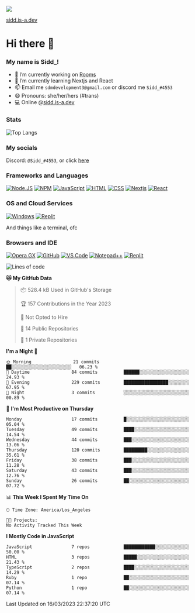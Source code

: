 ![](https://komarev.com/ghpvc/?username=uh-sid&color=grey)

[sidd.is-a.dev](https://sidd.is-a.dev)

# Hi there 👋

### My name is Sidd_!


- 🔭 I’m currently working on [Rooms](https://roomss.cool-sidd.repl.co)
- 🌱 I’m currently learning Nextjs and React
- 📫 Email me `sdmdevelopment3@gmail.com` or discord me `Sidd_#4553`
- 😄 Pronouns: she/her/hers (#trans)
- 💻 Online @[sidd.is-a.dev](https://sidd.is-a.dev)


### Stats

![Top Langs](https://github-readme-stats.vercel.app/api/top-langs/?username=sidd-underscore&theme=radical)

### My socials

Discord: `@Sidd_#4553`, or click [here](https://discord.com/users/755917085879697489)

### Frameworks and Languages
[![Node.JS](https://img.shields.io/badge/Node.js-339933?style=for-the-badge&logo=nodedotjs&logoColor=white)](https://nodejs.org)
[![NPM](https://img.shields.io/badge/npm-CB3837?style=for-the-badge&logo=npm&logoColor=white)](https://npmjs.org)
[![JavaScript](https://img.shields.io/badge/JavaScript-F7DF1E?style=for-the-badge&logo=javascript&logoColor=white)](https://javascript.com)
[![HTML](https://img.shields.io/badge/HTML-E34F26?style=for-the-badge&logo=html5&logoColor=white)](https://html.spec.whatwg.org/multipage/)
[![CSS](https://img.shields.io/badge/CSS-1572B6?style=for-the-badge&logo=css3&logoColor=white)](https://w3.org/Style/CSS)
[![Nextjs](https://img.shields.io/badge/Next.js%20-%23000000.svg?&style=for-the-badge&logo=Next.js&logoColor=white)](https://nextjs.com)
[![React](https://img.shields.io/badge/React%20-%2361DAFB.svg?&style=for-the-badge&logo=React&logoColor=white)](https://react.com)

### OS and Cloud Services
[![Windows](https://img.shields.io/badge/Windows-0078D6?style=for-the-badge&logo=windows&logoColor=white)](https://microsoft.com/windows)
[![Replit](https://img.shields.io/badge/replit-667881?style=for-the-badge&logo=replit&logoColor=white)](https://replit.com)

And things like a terminal, ofc

### Browsers and IDE
[![Opera GX](https://img.shields.io/badge/Opera%20-%23FF1B2D.svg?&style=for-the-badge&logo=Opera&logoColor=white)](https://opera.com/)
[![GitHub](https://img.shields.io/badge/Github-100000?style=for-the-badge&logo=github&logoColor=white)](https://github.com)
[![VS Code](https://img.shields.io/badge/Visual_Studio_Code-0078D4?style=for-the-badge&logo=visual%20studio%20code&logoColor=white)](https://code.visualstudio.com)
[![Notepad++](https://img.shields.io/badge/Notepad++-90E59A.svg?style=for-the-badge&logo=notepad%2B%2B&logoColor=black)](https://notepad-plus-plus.org)
[![Replit](https://img.shields.io/badge/replit-667881?style=for-the-badge&logo=replit&logoColor=white)](https://replit.com)

<!--START_SECTION:waka-->
![Lines of code](https://img.shields.io/badge/From%20Hello%20World%20I%27ve%20Written-1.3%20million%20lines%20of%20code-blue)

**🐱 My GitHub Data** 

> 📦 528.4 kB Used in GitHub's Storage 
 > 
> 🏆 157 Contributions in the Year 2023
 > 
> 🚫 Not Opted to Hire
 > 
> 📜 14 Public Repositories 
 > 
> 🔑 1 Private Repositories 
 > 
**I'm a Night 🦉** 

```text
🌞 Morning                21 commits          ██░░░░░░░░░░░░░░░░░░░░░░░   06.23 % 
🌆 Daytime                84 commits          ██████░░░░░░░░░░░░░░░░░░░   24.93 % 
🌃 Evening                229 commits         █████████████████░░░░░░░░   67.95 % 
🌙 Night                  3 commits           ░░░░░░░░░░░░░░░░░░░░░░░░░   00.89 % 
```
📅 **I'm Most Productive on Thursday** 

```text
Monday                   17 commits          █░░░░░░░░░░░░░░░░░░░░░░░░   05.04 % 
Tuesday                  49 commits          ████░░░░░░░░░░░░░░░░░░░░░   14.54 % 
Wednesday                44 commits          ███░░░░░░░░░░░░░░░░░░░░░░   13.06 % 
Thursday                 120 commits         █████████░░░░░░░░░░░░░░░░   35.61 % 
Friday                   38 commits          ███░░░░░░░░░░░░░░░░░░░░░░   11.28 % 
Saturday                 43 commits          ███░░░░░░░░░░░░░░░░░░░░░░   12.76 % 
Sunday                   26 commits          ██░░░░░░░░░░░░░░░░░░░░░░░   07.72 % 
```


📊 **This Week I Spent My Time On** 

```text
🕑︎ Time Zone: America/Los_Angeles

🐱‍💻 Projects: 
No Activity Tracked This Week
```

**I Mostly Code in JavaScript** 

```text
JavaScript               7 repos             ████████████░░░░░░░░░░░░░   50.00 % 
HTML                     3 repos             █████░░░░░░░░░░░░░░░░░░░░   21.43 % 
TypeScript               2 repos             ████░░░░░░░░░░░░░░░░░░░░░   14.29 % 
Ruby                     1 repo              ██░░░░░░░░░░░░░░░░░░░░░░░   07.14 % 
Python                   1 repo              ██░░░░░░░░░░░░░░░░░░░░░░░   07.14 % 
```




 Last Updated on 16/03/2023 22:37:20 UTC
<!--END_SECTION:waka-->
